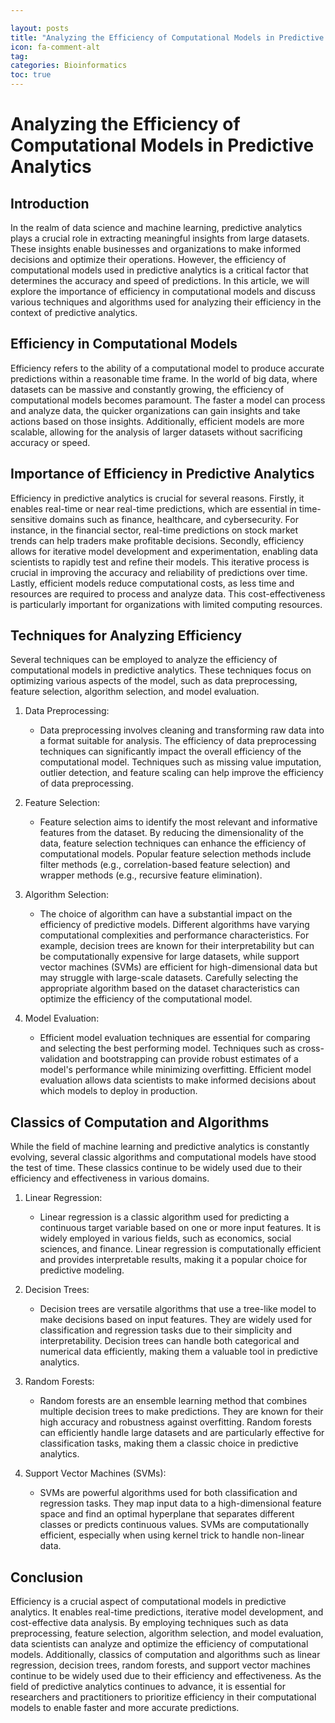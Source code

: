 ```yaml
---

layout: posts
title: "Analyzing the Efficiency of Computational Models in Predictive Analytics"
icon: fa-comment-alt
tag:      
categories: Bioinformatics
toc: true
---
```




# Analyzing the Efficiency of Computational Models in Predictive Analytics

## Introduction
In the realm of data science and machine learning, predictive analytics plays a crucial role in extracting meaningful insights from large datasets. These insights enable businesses and organizations to make informed decisions and optimize their operations. However, the efficiency of computational models used in predictive analytics is a critical factor that determines the accuracy and speed of predictions. In this article, we will explore the importance of efficiency in computational models and discuss various techniques and algorithms used for analyzing their efficiency in the context of predictive analytics.

## Efficiency in Computational Models
Efficiency refers to the ability of a computational model to produce accurate predictions within a reasonable time frame. In the world of big data, where datasets can be massive and constantly growing, the efficiency of computational models becomes paramount. The faster a model can process and analyze data, the quicker organizations can gain insights and take actions based on those insights. Additionally, efficient models are more scalable, allowing for the analysis of larger datasets without sacrificing accuracy or speed.

## Importance of Efficiency in Predictive Analytics
Efficiency in predictive analytics is crucial for several reasons. Firstly, it enables real-time or near real-time predictions, which are essential in time-sensitive domains such as finance, healthcare, and cybersecurity. For instance, in the financial sector, real-time predictions on stock market trends can help traders make profitable decisions. Secondly, efficiency allows for iterative model development and experimentation, enabling data scientists to rapidly test and refine their models. This iterative process is crucial in improving the accuracy and reliability of predictions over time. Lastly, efficient models reduce computational costs, as less time and resources are required to process and analyze data. This cost-effectiveness is particularly important for organizations with limited computing resources.

## Techniques for Analyzing Efficiency
Several techniques can be employed to analyze the efficiency of computational models in predictive analytics. These techniques focus on optimizing various aspects of the model, such as data preprocessing, feature selection, algorithm selection, and model evaluation.

1. Data Preprocessing:
   - Data preprocessing involves cleaning and transforming raw data into a format suitable for analysis. The efficiency of data preprocessing techniques can significantly impact the overall efficiency of the computational model. Techniques such as missing value imputation, outlier detection, and feature scaling can help improve the efficiency of data preprocessing.

2. Feature Selection:
   - Feature selection aims to identify the most relevant and informative features from the dataset. By reducing the dimensionality of the data, feature selection techniques can enhance the efficiency of computational models. Popular feature selection methods include filter methods (e.g., correlation-based feature selection) and wrapper methods (e.g., recursive feature elimination).

3. Algorithm Selection:
   - The choice of algorithm can have a substantial impact on the efficiency of predictive models. Different algorithms have varying computational complexities and performance characteristics. For example, decision trees are known for their interpretability but can be computationally expensive for large datasets, while support vector machines (SVMs) are efficient for high-dimensional data but may struggle with large-scale datasets. Carefully selecting the appropriate algorithm based on the dataset characteristics can optimize the efficiency of the computational model.

4. Model Evaluation:
   - Efficient model evaluation techniques are essential for comparing and selecting the best performing model. Techniques such as cross-validation and bootstrapping can provide robust estimates of a model's performance while minimizing overfitting. Efficient model evaluation allows data scientists to make informed decisions about which models to deploy in production.

## Classics of Computation and Algorithms
While the field of machine learning and predictive analytics is constantly evolving, several classic algorithms and computational models have stood the test of time. These classics continue to be widely used due to their efficiency and effectiveness in various domains.

1. Linear Regression:
   - Linear regression is a classic algorithm used for predicting a continuous target variable based on one or more input features. It is widely employed in various fields, such as economics, social sciences, and finance. Linear regression is computationally efficient and provides interpretable results, making it a popular choice for predictive modeling.

2. Decision Trees:
   - Decision trees are versatile algorithms that use a tree-like model to make decisions based on input features. They are widely used for classification and regression tasks due to their simplicity and interpretability. Decision trees can handle both categorical and numerical data efficiently, making them a valuable tool in predictive analytics.

3. Random Forests:
   - Random forests are an ensemble learning method that combines multiple decision trees to make predictions. They are known for their high accuracy and robustness against overfitting. Random forests can efficiently handle large datasets and are particularly effective for classification tasks, making them a classic choice in predictive analytics.

4. Support Vector Machines (SVMs):
   - SVMs are powerful algorithms used for both classification and regression tasks. They map input data to a high-dimensional feature space and find an optimal hyperplane that separates different classes or predicts continuous values. SVMs are computationally efficient, especially when using kernel trick to handle non-linear data.

## Conclusion
Efficiency is a crucial aspect of computational models in predictive analytics. It enables real-time predictions, iterative model development, and cost-effective data analysis. By employing techniques such as data preprocessing, feature selection, algorithm selection, and model evaluation, data scientists can analyze and optimize the efficiency of computational models. Additionally, classics of computation and algorithms such as linear regression, decision trees, random forests, and support vector machines continue to be widely used due to their efficiency and effectiveness. As the field of predictive analytics continues to advance, it is essential for researchers and practitioners to prioritize efficiency in their computational models to enable faster and more accurate predictions.